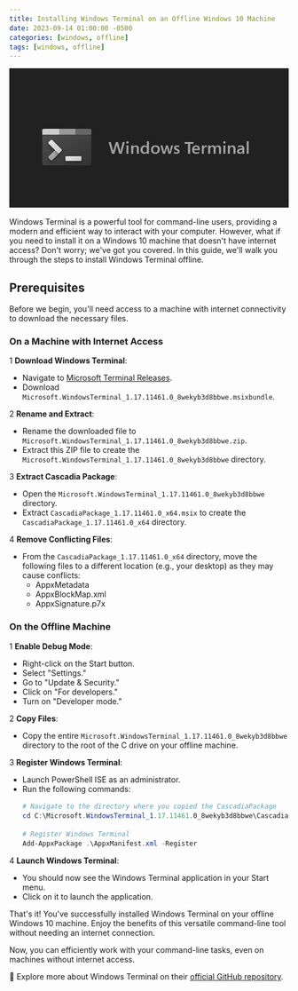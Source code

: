 ```yaml
---
title: Installing Windows Terminal on an Offline Windows 10 Machine
date: 2023-09-14 01:00:00 -0500
categories: [windows, offline]
tags: [windows, offline]
---
```


![Installing Windows Terminal on an Offline Windows 10 Machine](/assets/img/posts/2023/windows_terminal_offline_installation/windows_terminal_offline_installation.png)


Windows Terminal is a powerful tool for command-line users, providing a modern and efficient way to interact with your computer. However, what if you need to install it on a Windows 10 machine that doesn't have internet access? Don't worry; we've got you covered. In this guide, we'll walk you through the steps to install Windows Terminal offline.

## Prerequisites

Before we begin, you'll need access to a machine with internet connectivity to download the necessary files.

### On a Machine with Internet Access

1 **Download Windows Terminal**:
   * Navigate to [Microsoft Terminal Releases](https://github.com/microsoft/terminal/releases).
   * Download `Microsoft.WindowsTerminal_1.17.11461.0_8wekyb3d8bbwe.msixbundle`.

2 **Rename and Extract**:
   - Rename the downloaded file to `Microsoft.WindowsTerminal_1.17.11461.0_8wekyb3d8bbwe.zip`.
   - Extract this ZIP file to create the `Microsoft.WindowsTerminal_1.17.11461.0_8wekyb3d8bbwe` directory.

3 **Extract Cascadia Package**:
   - Open the `Microsoft.WindowsTerminal_1.17.11461.0_8wekyb3d8bbwe` directory.
   - Extract `CascadiaPackage_1.17.11461.0_x64.msix` to create the `CascadiaPackage_1.17.11461.0_x64` directory.

4 **Remove Conflicting Files**:
   - From the `CascadiaPackage_1.17.11461.0_x64` directory, move the following files to a different location (e.g., your desktop) as they may cause conflicts:
     - AppxMetadata
     - AppxBlockMap.xml
     - AppxSignature.p7x

### On the Offline Machine

1 **Enable Debug Mode**:
   - Right-click on the Start button.
   - Select "Settings."
   - Go to "Update & Security."
   - Click on "For developers."
   - Turn on "Developer mode."

2 **Copy Files**:
   - Copy the entire `Microsoft.WindowsTerminal_1.17.11461.0_8wekyb3d8bbwe` directory to the root of the C drive on your offline machine.

3 **Register Windows Terminal**:
   - Launch PowerShell ISE as an administrator.
   - Run the following commands:
     ```powershell
     # Navigate to the directory where you copied the CascadiaPackage
     cd C:\Microsoft.WindowsTerminal_1.17.11461.0_8wekyb3d8bbwe\CascadiaPackage_1.17.11461.0_x64
     
     # Register Windows Terminal
     Add-AppxPackage .\AppxManifest.xml -Register
     ```

4 **Launch Windows Terminal**:
   - You should now see the Windows Terminal application in your Start menu.
   - Click on it to launch the application.

That's it! You've successfully installed Windows Terminal on your offline Windows 10 machine. Enjoy the benefits of this versatile command-line tool without needing an internet connection.

Now, you can efficiently work with your command-line tasks, even on machines without internet access.

📝 Explore more about Windows Terminal on their [official GitHub repository](https://github.com/microsoft/terminal/releases).
